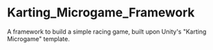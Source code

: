# Karting_Microgame_Framework
 A framework to build a simple racing game, built upon Unity's "Karting Microgame" template.
